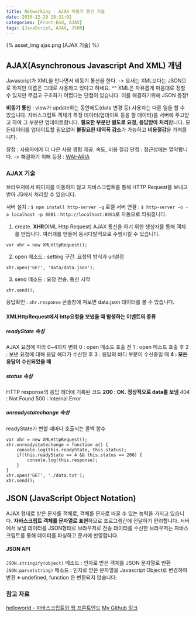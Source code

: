 ```yaml
---
title: Networking - AJAX 비동기 통신 기술
date: 2016-12-29 18:31:02
categories: [Front-End, AJAX]
tags: [JavaScript, AJAX, JSON]
---
```


{% asset_img ajax.png [AJAX 기술] %}

## AJAX(Asynchronous Javascript And XML) 개념
Javascript가 XML을 만나면서 비동기 통신을 한다. -> 요새는 XML보다는 JSON으로 하지만 이름은 그대로 사용하고 있다고 하네요. ^^
XML은 자유롭게 마음대로 정할 수 있지만 무겁고 구조화가 어렵다는 단점이 있습니다. 이를 해결하기위해 JSON 등장!

**비동기 통신** : view가 update하는 동안에도(data 변경 등) 사용자는 다른 일을 할 수 있습니다. 자바스크립트 객체가 특정 데이터(업데이트 등을 할 데이터)를 서버에 주고받고 하여 그 부분만 업데이트합니다.
**필요한 부분만 별도로 요청, 응답받아 처리**합니다. 모든데이터를 업데이트할 필요없어 **불필요한 대역폭 감소**가 가능하고 **비용절감**을 가져옵니다.

장점 : 사용자에게 더 나은 사용 경험 제공. 속도, 비용 절감
단점 : 접근성에는 열악합니다. -> 해결하기 위해 등장 : [WAI-ARIA](https://sharryhong.github.io/2016/12/13/web-aria/)

### AJAX 기술
브라우저에서 페이지를 이동하지 않고 자바스크립트를 통해 HTTP Request를 보내고 받아 JS에서 처리할 수 있습니다.


서버 설치 : `$ npm install http-server -g`
로컬 서버 연결 : `$ http-server -o -a localhost -p 8081`
: `http://localhost:8081`로 자동으로 띄워줍니다.

1) create. **XHR**(XML Http Request)
AJAX 통신을 하기 위한 생성자를 통해 객체를 만듭니다. 여러개를 만들어 동시다발적으로 수행시킬 수 있습니다.
```
var xhr = new XMLHttpRequest();
```

2) open 메소드 : setting 구간. 요청의 방식과 url설정
```
xhr.open('GET', 'data/data.json');
```

3) send 메소드 : 요청 전송. 통신 시작
```
xhr.send();
```

응답확인 : `xhr.response` 콘솔창에 쳐보면 data.json 데이터를 볼 수 있습니다.

#### XMLHttpRequest에서 http요청을 보냈을 때 발생하는 이벤트의 종류
##### readyState 속성
AJAX 요청에 따라 0~4까지 변화
0 : open 메소드 호출 전
1 : open 메소드 호출 후
2 : 보낸 요청에 대해 응답 헤더가 수신된 후
3 : 응답의 바디 부분이 수신중일 때
**4 : 모든 응답이 수신되었을 때**

##### status 속성
HTTP response의 응답 헤더에 기록된 코드
**200 : OK. 정상적으로 data를 보냄**
404 : Not Found
500 : Internal Error

##### onreadystatechange 속성
readyState가 변할 때마다 호출되는 콜백 함수

```
var xhr = new XMLHttpRequest();
xhr.onreadystatechange = function a() {
	console.log(this.readyState, this.status);
	if(this.readyState == 4 && this.status == 200) {
		console.log(this.response);
	}
}
xhr.open('GET', './data.txt');
xhr.send();
```

## JSON (JavaScript Object Notation)
AJAX 형태로 받은 문자를 객체로, 객체를 문자로 바꿀 수 있는 능력을 가지고 있습니다.
**자바스크립트 객체를 문자열로 표현**하므로 프로그램간에 전달하기 편리합니다.
서버에서 보낼 데이터를 JSON형태로 브라우저로 전송
데이터를 수신한 브라우저는 자바스크립트를 통해 데이터를 파싱하고 문서에 반영합니다.

#### JSON API
`JSON.stringify(object)` 메소드 : 인자로 받은 객체를 JSON 문자열로 반환
`JSON.parse(string)` 메소드 : 인자로 받은 문자열을 Javascript Object로 변경하여 반환
※ undefined, function 은 변환되지 않습니다.



### 참고 자료
[helloworld - 자바스크립트와 웹 프론트엔드](http://tryhelloworld.co.kr/courses/%EC%9E%90%EB%B0%94%EC%8A%A4%ED%81%AC%EB%A6%BD%ED%8A%B8%EC%99%80-%EC%9B%B9-%ED%94%84%EB%A1%A0%ED%8A%B8%EC%97%94%EB%93%9C)
[My Github 링크](https://github.com/sharryhong/FDS/tree/master/day41-angulerjs)
